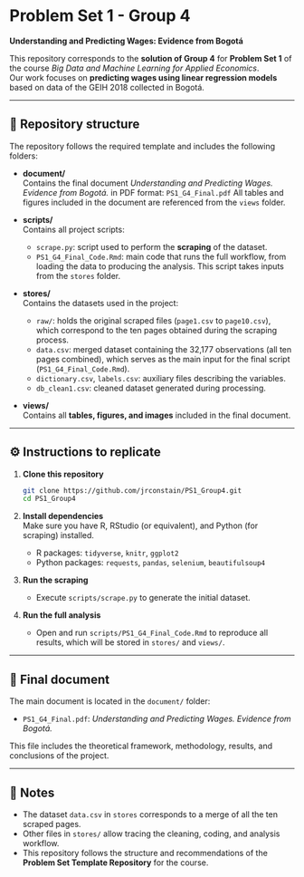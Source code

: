 # Problem Set 1 - Group 4  
**Understanding and Predicting Wages: Evidence from Bogotá**

This repository corresponds to the **solution of Group 4** for **Problem Set 1** of the course *Big Data and Machine Learning for Applied Economics*.  
Our work focuses on **predicting wages using linear regression models** based on data of the GEIH 2018 collected in Bogotá.   

---

## 📂 Repository structure  

The repository follows the required template and includes the following folders:  

- **document/**  
  Contains the final document *Understanding and Predicting Wages. Evidence from Bogotá.* in PDF format: `PS1_G4_Final.pdf`
  All tables and figures included in the document are referenced from the `views` folder.  

- **scripts/**  
  Contains all project scripts:  
  - `scrape.py`: script used to perform the **scraping** of the dataset.  
  - `PS1_G4_Final_Code.Rmd`: main code that runs the full workflow, from loading the data to producing the analysis. This script takes inputs from the `stores` folder.  

- **stores/**  
  Contains the datasets used in the project:  
  - `raw/`: holds the original scraped files (`page1.csv` to `page10.csv`), which correspond to the ten pages obtained during the scraping process.  
  - `data.csv`: merged dataset containing the 32,177 observations (all ten pages combined), which serves as the main input for the final script (`PS1_G4_Final_Code.Rmd`).
  - `dictionary.csv`, `labels.csv`: auxiliary files describing the variables.  
  - `db_clean1.csv`: cleaned dataset generated during processing.  

- **views/**  
  Contains all **tables, figures, and images** included in the final document.  

---

## ⚙️ Instructions to replicate  

1. **Clone this repository**  
   ```bash
   git clone https://github.com/jrconstain/PS1_Group4.git
   cd PS1_Group4
   ```

2. **Install dependencies**  
   Make sure you have R, RStudio (or equivalent), and Python (for scraping) installed.  
   - R packages: `tidyverse`, `knitr`, `ggplot2`  
   - Python packages: `requests`, `pandas`, `selenium`, `beautifulsoup4`  

3. **Run the scraping**  
   - Execute `scripts/scrape.py` to generate the initial dataset.  

4. **Run the full analysis**  
   - Open and run `scripts/PS1_G4_Final_Code.Rmd` to reproduce all results, which will be stored in `stores/` and `views/`.  

---

## 📑 Final document  

The main document is located in the `document/` folder:  
- `PS1_G4_Final.pdf`: *Understanding and Predicting Wages. Evidence from Bogotá.*  

This file includes the theoretical framework, methodology, results, and conclusions of the project.  

---

## 📌 Notes  

- The dataset `data.csv` in `stores` corresponds to a merge of all the ten scraped pages.  
- Other files in `stores/` allow tracing the cleaning, coding, and analysis workflow.  
- This repository follows the structure and recommendations of the **Problem Set Template Repository** for the course.  
